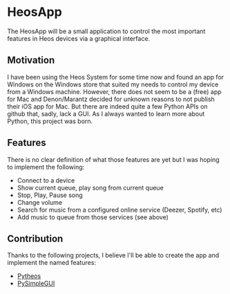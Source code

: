 # HeosApp

The HeosApp will be a small application to control the most important features
in Heos devices via a graphical interface.

## Motivation

I have been using the Heos System for some time now and found an app for Windows
on the Windows store that suited my needs to control my device from a Windows
machine. However, there does not seem to be a (free) app for Mac and
Denon/Marantz decided for unknown reasons to not publish their iOS app for Mac.
But there are indeed quite a few Python APIs on github that, sadly, lack a GUI.
As I always wanted to learn more about Python, this project was born.

## Features

There is no clear definition of what those features are yet but I was hoping to
implement the following:

* Connect to a device
* Show current queue, play song from current queue
* Stop, Play, Pause song
* Change volume
* Search for music from a configured online service (Deezer, Spotify, etc)
* Add music to queue from those services (see above)

## Contribution

Thanks to the following projects, I believe I'll be able to create the app and
implement the named features:

* [Pytheos](https://github.com/endlesscoil/pytheos)
* [PySimpleGUI](https://github.com/PySimpleGUI/PySimpleGUI)
